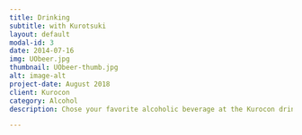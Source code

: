 ```yaml
---
title: Drinking
subtitle: with Kurotsuki
layout: default
modal-id: 3
date: 2014-07-16
img: UObeer.jpg
thumbnail: UObeer-thumb.jpg
alt: image-alt
project-date: August 2018
client: Kurocon
category: Alcohol
description: Chose your favorite alcoholic beverage at the Kurocon drinking event and Kuro will PERSONALLY deliver a UO into it.

---
```

